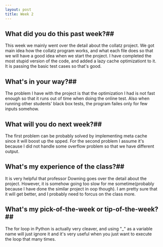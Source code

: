 ```yaml
---
layout: post
title: Week 2
---
```



## What did you do this past week?##
  This week we mainly went over the detail about the collatz project. We got main idea how the collatz program works, and what each file does so that we will have a good idea when we start the project. I have completed the most stupid version of the code, and added a lazy cache optimizationt to it. It is passing the basic test cases so that's good.
  
## What's in your way?##
The problem I have with the project is that the optimization I had is not fast enough so that it runs out of time when doing the online test. Also when running other students' black box tests, the program failes only for few inputs somehow.
  
## What will you do next week?##
  The first problem can be probably solved by implementing meta cache since it will boost up the spped. For the second problem I assume it's because I did not handle some overflow problem so that we have different output.

## What's my experience of the class?##
  It is very helpful that professor Downing goes over the detail about the project. However, it is somehow going too slow for me sometime(probably because I have done the similar project in oop though). I am pretty sure that it will get better, and I probably need to forcus on the class more.

## What's my pick-of-the-week or tip-of-the-week?##
  The for loop in Python is actually very cleaver, and using "_" as a variable name will just ignore it and it's very useful when you just want to execute the loop that many times. 
